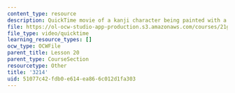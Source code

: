 ```yaml
---
content_type: resource
description: QuickTime movie of a kanji character being painted with a brush.
file: https://ol-ocw-studio-app-production.s3.amazonaws.com/courses/21g-504-japanese-iv-spring-2009/51077c42fdb0e614ea866c012d1fa303_3214.mov
file_type: video/quicktime
learning_resource_types: []
ocw_type: OCWFile
parent_title: Lesson 20
parent_type: CourseSection
resourcetype: Other
title: '3214'
uid: 51077c42-fdb0-e614-ea86-6c012d1fa303
---
```


